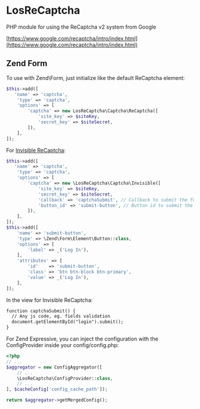 # LosReCaptcha

PHP module for using the ReCaptcha v2 system from Google

[https://www.google.com/recaptcha/intro/index.html](https://www.google.com/recaptcha/intro/index.html)

## Zend Form

To use with Zend\Form, just initialize like the default ReCaptcha element:
```php
$this->add([
   'name' => 'captcha',
    'type' => 'captcha',
    'options' => [
        'captcha' => new LosReCaptcha\Captcha\ReCaptcha([
            'site_key' => $siteKey,
            'secret_key' => $siteSecret,
        ]),
    ],
]);
```

For [Invisible ReCaptcha](https://developers.google.com/recaptcha/docs/invisible):
```php
$this->add([
   'name' => 'captcha',
    'type' => 'captcha',
    'options' => [
        'captcha' => new \LosReCaptcha\Captcha\Invisible([
            'site_key' => $siteKey,
            'secret_key' => $siteSecret,
            'callback' => 'captchaSubmit', // Callback to submit the form
            'button_id' => 'submit-button', // Button id to submit the form
        ]),
    ],
]);
$this->add([
    'name' => 'submit-button',
    'type' => \Zend\Form\Element\Button::class,
    'options' => [
        'label' => _('Log In'),
    ],
    'attributes' => [
        'id'    => 'submit-button',
        'class' => 'btn btn-block btn-primary',
        'value' => _('Log In'),
    ],
]);
```

In the view for Invisible ReCaptcha:
```html
function captchaSubmit() {
  // Any js code, eg. fields validation
  document.getElementById("login").submit();
}
```

For Zend Expressive, you can inject the configuration with the ConfigProvider inside your config/config.php:
```php
<?php
// ...
$aggregator = new ConfigAggregator([
    // ...
    \LosReCaptcha\ConfigProvider::class,
    // ...
], $cacheConfig['config_cache_path']);

return $aggregator->getMergedConfig();
```
